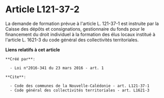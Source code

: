 # Article L121-37-2

La demande de formation prévue à l'article L. 121-37-1 est instruite par la Caisse des dépôts et consignations, gestionnaire
du fonds pour le financement du droit individuel à la formation des élus locaux institué à l'article L. 1621-3 du code
général des collectivités territoriales.

**Liens relatifs à cet article**

	**Créé par**:

	  - Loi n°2016-341 du 23 mars 2016 - art. 1

	**Cite**:

	  - Code des communes de la Nouvelle-Calédonie - art. L121-37-1
	  - Code général des collectivités territoriales - art. L1621-3
